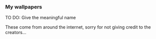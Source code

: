 ### My wallpapers

TO DO: Give the meaningful name

These come from around the internet, sorry for not giving credit to the creators...
